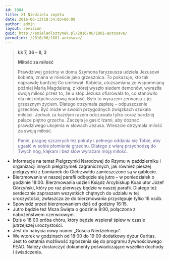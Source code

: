 ```yaml
---
id: 1884
title: XI Niedziela zwykła
date: 2016-06-13T18:54:03+00:00
author: admin
layout: revision
guid: http://anielaolsztynek.pl/2016/06/1881-autosave/
permalink: /2016/06/1881-autosave/
---
```

> **Łk 7, 36 &#8211; 8, 3**
> 
> **Miłość za miłość**
> 
> Prawdziwej gościny w domu Szymona faryzeusza udziela Jezusowi kobieta, znana w mieście jako grzesznica. To pokazuje, kto tak naprawdę bardziej Go umiłował. Kobieta, utożsamiana ze wspomnianą później Marią Magdaleną, z której wyszło siedem demonów, wyraziła swoją miłość przez to, że u stóp Jezusa ofiarowała to, co stanowiło dla niej dotychczasową wartość. Było to wyrazem zerwania z jej grzesznym życiem. Dlatego otrzymała zapłatę &#8211; odpuszczenie grzechów. Być może w swoich przygodnych związkach szukała miłości. Jednak za każdym razem odczuwała tylko coraz bardziej palące piętno grzechu. Zaczęła je gasić łzami, aby doznać prawdziwego ukojenia w słowach Jezusa. Wreszcie otrzymała miłość za swoją miłość.
> 
> <p style="text-align: left;">
>   <span style="color: #666699;">Panie, pragnę szczerych łez pokuty i pełnego oddania się Tobie, aby ugasić w sobie płomienie grzechu. Dlatego z wiarą przychodzę do Twych nóg, klękam i bez słów wyrażam moją miłość.</span>
> </p>
> 
> <p style="text-align: left;">
>   </blockquote> 
>   
>   <ul>
>     <li>
>       Informacje na temat Pielgrzymki Narodowej do Rzymu w październiku i organizacji innych pielgrzymek zagranicznych, jak również pieszej pielgrzymki z Łomianek do Gietrzwałdu zamieszczone są w gablocie.
>     </li>
>     <li>
>       Bierzmowanie w naszej parafii odbędzie się jutro &#8211; w poniedziałek o godzinie 18:00. Bierzmowania udzieli Ksiądz Arcybiskup Koadiutor Józef Górzyński, który po raz pierwszy będzie w naszej parafii. Dlatego też serdecznie zapraszam wszystkich chętnych do udziału w tej uroczystości, zwłaszcza że do bierzmowania przystępuje tylko 16 osób.
>     </li>
>     <li>
>       Spowiedź przed bierzmowaniem dziś od godziny 16:15.
>     </li>
>     <li>
>       Jutro będzie też Msza Święta o godzinie 8:00, połączona z nabożeństwem czerwcowym.
>     </li>
>     <li>
>       Dziś o 18:00 próba chóru, który będzie wspierał śpiew w czasie jutrzejszej uroczystości.
>     </li>
>     <li>
>       Jest do nabycia nowy numer &#8222;Gościa Niedzielnego&#8221;.
>     </li>
>     <li>
>       We wtorek w godzinach od 18:00 do 19:00 dodatkowy dyżur Caritas. Jest to ostatnia możliwość zgłoszenia się do programu żywnościowego FEAD. Należy dostarczyć dokumenty poświadczające wszelkie dochody i świadczenia.
>     </li>
>   </ul>